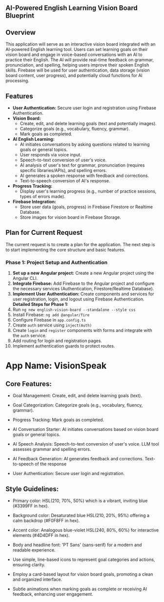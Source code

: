 ## AI-Powered English Learning Vision Board Blueprint
## Overview
This application will serve as an interactive vision board integrated with an AI-powered English learning tool. Users can set learning goals on their vision board and engage in voice-based conversations with an AI to practice their English. The AI will provide real-time feedback on grammar, pronunciation, and spelling, helping users improve their spoken English skills. Firebase will be used for user authentication, data storage (vision board content, user progress), and potentially cloud functions for AI processing.
## Features
*   **User Authentication:** Secure user login and registration using Firebase Authentication.
*   **Vision Board:**
    *   Create, edit, and delete learning goals (text and potentially images).
    *   Categorize goals (e.g., vocabulary, fluency, grammar).
    *   Mark goals as completed.
*   **AI English Learning:**
    *   AI initiates conversations by asking questions related to learning goals or general topics.
    *   User responds via voice input.
    *   Speech-to-text conversion of user's voice.
    *   AI analysis of user's text for grammar, pronunciation (requires specific libraries/APIs), and spelling errors.
    *   AI generates a spoken response with feedback and corrections.
    *   Text-to-speech conversion of AI's response.
*   **Progress Tracking:**
    *   Display user's learning progress (e.g., number of practice sessions, types of errors made).
*   **Firebase Integration:**
    *   Store user data (goals, progress) in Firebase Firestore or Realtime Database.
    *   Store images for vision board in Firebase Storage.
## Plan for Current Request
The current request is to create a plan for the application. The next step is to start implementing the core structure and basic features.
### Phase 1: Project Setup and Authentication
1.  **Set up a new Angular project:** Create a new Angular project using the Angular CLI.
2.  **Integrate Firebase:** Add Firebase to the Angular project and configure the necessary services (Authentication, Firestore/Realtime Database).
3.  **Implement User Authentication:** Create components and services for user registration, login, and logout using Firebase Authentication.
**Detailed Steps for Phase 1:**
4.  Run `ng new english-vision-board --standalone --style css`
5.  Install Firebase: `ng add @angular/fire`
6.  Configure Firebase in `app.config.ts`
7.  Create `auth` service using `inject(Auth)`
8.  Create `login` and `register` components with forms and integrate with the `auth` service.
9.  Add routing for login and registration pages.
10. Implement authentication guards to protect routes.

# **App Name**: VisionSpeak

## Core Features:

- Goal Management: Create, edit, and delete learning goals (text).

- Goal Categorization: Categorize goals (e.g., vocabulary, fluency, grammar).

- Progress Tracking: Mark goals as completed.

- AI Conversation Starter: AI initiates conversations based on vision board goals or general topics.

- AI Speech Analysis: Speech-to-text conversion of user's voice. LLM tool assesses grammar and spelling errors.

- AI Feedback Generation: AI generates feedback and corrections. Text-to-speech of the response

- User Authentication: Secure user login and registration.


## Style Guidelines:

- Primary color: HSL(210, 70%, 50%) which is a vibrant, inviting blue (#3399FF in hex).

- Background color: Desaturated blue HSL(210, 20%, 95%) offering a calm backdrop (#F0F8FF in hex).

- Accent color: Analogous blue-violet HSL(240, 80%, 60%) for interactive elements (#4D4DFF in hex).

- Body and headline font: 'PT Sans' (sans-serif) for a modern and readable experience.

- Use simple, line-based icons to represent goal categories and actions, ensuring clarity.

- Employ a card-based layout for vision board goals, promoting a clean and organized interface.

- Subtle animations when marking goals as complete or receiving AI feedback, enhancing user engagement.